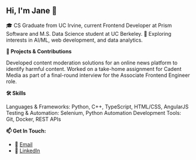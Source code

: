 ## Hi, I'm Jane 👋

<!--
**janelai/janelai** is a ✨ _special_ ✨ repository because its `README.md` (this file) appears on your GitHub profile.

Here are some ideas to get you started:

- 🔭 I’m currently working on ...
- 🌱 I’m currently learning ...
- 👯 I’m looking to collaborate on ...
- 🤔 I’m looking for help with ...
- 💬 Ask me about ...
- 📫 How to reach me: ...
- 😄 Pronouns: ...
- ⚡ Fun fact: ...
-->

🎓 CS Graduate from UC Irvine, current Frontend Developer at Prism Software and M.S. Data Science student at UC Berkeley.
🌱 Exploring interests in AI/ML, web development, and data analytics.

**🚀 Projects & Contributions**

Developed content moderation solutions for an online news platform to identify harmful content.
Worked on a take-home assignment for Cadent Media as part of a final-round interview for the Associate Frontend Engineer role.

**🛠️ Skills**

Languages & Frameworks: Python, C++, TypeScript, HTML/CSS, AngularJS
Testing & Automation: Selenium, Python Automation
Development Tools: Git, Docker, REST APIs

**📫 Get In Touch:**

- 📧 [Email](mailto:jane.e.lai@gmail.com)
- 🔗 [LinkedIn](https://www.linkedin.com/in/jane-e-lai/)
